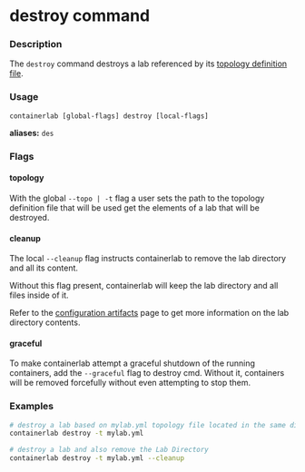 # destroy command

### Description

The `destroy` command destroys a lab referenced by its [topology definition file](../manual/topo-def-file.md).

### Usage

`containerlab [global-flags] destroy [local-flags]`

**aliases:** `des`

### Flags

#### topology

With the global `--topo | -t` flag a user sets the path to the topology definition file that will be used get the elements of a lab that will be destroyed.

#### cleanup

The local `--cleanup` flag instructs containerlab to remove the lab directory and all its content.

Without this flag present, containerlab will keep the lab directory and all files inside of it.

Refer to the [configuration artifacts](../manual/conf-artifacts.md) page to get more information on the lab directory contents.

#### graceful
To make containerlab attempt a graceful shutdown of the running containers, add the `--graceful` flag to destroy cmd. Without it, containers will be removed forcefully without even attempting to stop them.

### Examples

```bash
# destroy a lab based on mylab.yml topology file located in the same dir
containerlab destroy -t mylab.yml

# destroy a lab and also remove the Lab Directory
containerlab destroy -t mylab.yml --cleanup
```
